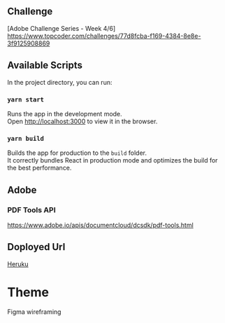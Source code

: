 ## Challenge

[Adobe Challenge Series - Week 4/6] https://www.topcoder.com/challenges/77d8fcba-f169-4384-8e8e-3f9125908869

## Available Scripts

In the project directory, you can run:

### `yarn start`

Runs the app in the development mode.\
Open [http://localhost:3000](http://localhost:3000) to view it in the browser.

### `yarn build`

Builds the app for production to the `build` folder.\
It correctly bundles React in production mode and optimizes the build for the best performance.


## Adobe
### PDF Tools API

https://www.adobe.io/apis/documentcloud/dcsdk/pdf-tools.html


## Doployed Url

[Heruku](https://pdf-operations.herokuapp.com)

# Theme

Figma wireframing


